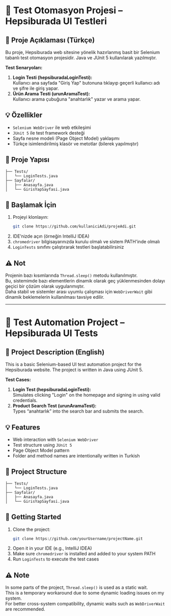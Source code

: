 
# 🧪 Test Otomasyon Projesi – Hepsiburada UI Testleri

## 📌 Proje Açıklaması (Türkçe)

Bu proje, Hepsiburada web sitesine yönelik hazırlanmış basit bir Selenium tabanlı test otomasyon projesidir. Java ve JUnit 5 kullanılarak yazılmıştır.

**Test Senaryoları:**
1. **Login Testi (hepsiburadaLoginTesti):**  
   Kullanıcı ana sayfada "Giriş Yap" butonuna tıklayıp geçerli kullanıcı adı ve şifre ile giriş yapar.
2. **Ürün Arama Testi (urunAramaTest):**  
   Kullanıcı arama çubuğuna "anahtarlık" yazar ve arama yapar.

## 💡 Özellikler
- `Selenium WebDriver` ile web etkileşimi
- `JUnit 5` ile test framework desteği
- Sayfa nesne modeli (Page Object Model) yaklaşımı
- Türkçe isimlendirilmiş klasör ve metotlar (bilerek yapılmıştır)

## 📁 Proje Yapısı
```
├── Tests/
│   └── LoginTests.java
├── Sayfalar/
│   ├── Anasayfa.java
│   └── GirisYapSayfasi.java
```

## 🚀 Başlamak İçin
1. Projeyi klonlayın:
   ```bash
   git clone https://github.com/kullaniciAdi/projeAdi.git
   ```
2. IDE’nizde açın (örneğin IntelliJ IDEA)
3. `chromedriver` bilgisayarınızda kurulu olmalı ve sistem PATH'inde olmalı
4. `LoginTests` sınıfını çalıştırarak testleri başlatabilirsiniz

## ⚠️ Not
Projenin bazı kısımlarında `Thread.sleep()` metodu kullanılmıştır.  
Bu, sistemimde bazı elementlerin dinamik olarak geç yüklenmesinden dolayı geçici bir çözüm olarak uygulanmıştır.  
Daha stabil ve sistemler arası uyumlu çalışması için `WebDriverWait` gibi dinamik beklemelerin kullanılması tavsiye edilir.

---

# 🧪 Test Automation Project – Hepsiburada UI Tests

## 📌 Project Description (English)

This is a basic Selenium-based UI test automation project for the Hepsiburada website. The project is written in Java using JUnit 5.

**Test Cases:**
1. **Login Test (hepsiburadaLoginTesti):**  
   Simulates clicking "Login" on the homepage and signing in using valid credentials.
2. **Product Search Test (urunAramaTest):**  
   Types “anahtarlık” into the search bar and submits the search.

## 💡 Features
- Web interaction with `Selenium WebDriver`
- Test structure using `JUnit 5`
- Page Object Model pattern
- Folder and method names are intentionally written in Turkish

## 📁 Project Structure
```
├── Tests/
│   └── LoginTests.java
├── Sayfalar/
│   ├── Anasayfa.java
│   └── GirisYapSayfasi.java
```

## 🚀 Getting Started
1. Clone the project:
   ```bash
   git clone https://github.com/yourUsername/projectName.git
   ```
2. Open it in your IDE (e.g., IntelliJ IDEA)
3. Make sure `chromedriver` is installed and added to your system PATH
4. Run `LoginTests` to execute the test cases

## ⚠️ Note
In some parts of the project, `Thread.sleep()` is used as a static wait.  
This is a temporary workaround due to some dynamic loading issues on my system.  
For better cross-system compatibility, dynamic waits such as `WebDriverWait` are recommended.

